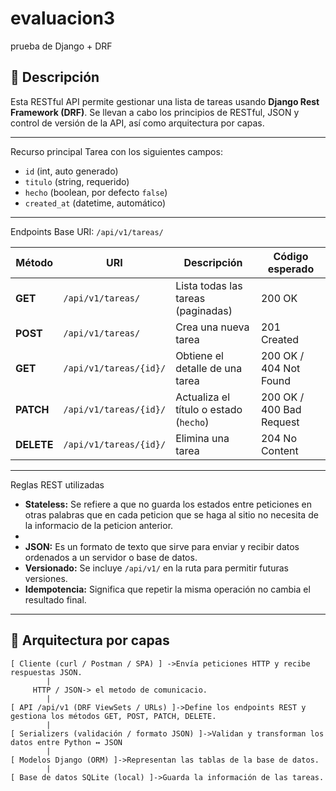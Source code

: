 # evaluacion3
prueba de  Django + DRF

## 📘 Descripción
Esta RESTful API permite gestionar una lista de tareas usando **Django Rest Framework (DRF)**.
Se llevan a cabo los principios de RESTful, JSON y control de versión de la API, así como arquitectura por capas.

---

Recurso principal
Tarea con los siguientes campos:
- `id` (int, auto generado)
- `titulo` (string, requerido)
- `hecho` (boolean, por defecto `false`)
- `created_at` (datetime, automático)

---

Endpoints
Base URI: `/api/v1/tareas/`

| Método     |          URI           |               Descripción              | Código esperado |
|------------|------------------------|----------------------------------------|-----------------|
| **GET**    | `/api/v1/tareas/`      | Lista todas las tareas (paginadas)     | 200 OK |
| **POST**   | `/api/v1/tareas/`      | Crea una nueva tarea                   | 201 Created |
| **GET**    | `/api/v1/tareas/{id}/` | Obtiene el detalle de una tarea        | 200 OK / 404 Not Found |
| **PATCH**  | `/api/v1/tareas/{id}/` | Actualiza el título o estado (`hecho`) | 200 OK / 400 Bad Request |
| **DELETE** | `/api/v1/tareas/{id}/` | Elimina una tarea                      | 204 No Content |

---

Reglas REST utilizadas
- **Stateless:** Se refiere a que no guarda los estados entre peticiones en otras palabras que en cada peticion que se haga al sitio no necesita de la informacio de la peticion anterior.
- 
- **JSON:** Es un formato de texto que sirve para enviar y recibir datos ordenados a un servidor o base de datos.
- **Versionado:** Se incluye `/api/v1/` en la ruta para permitir futuras versiones.
- **Idempotencia:**  Significa que repetir la misma operación no cambia el resultado final.

---

## 🧩 Arquitectura por capas

```text
[ Cliente (curl / Postman / SPA) ] ->Envía peticiones HTTP y recibe respuestas JSON.
        |
     HTTP / JSON-> el metodo de comunicacio.
        |
[ API /api/v1 (DRF ViewSets / URLs) ]->Define los endpoints REST y gestiona los métodos GET, POST, PATCH, DELETE.
        |
[ Serializers (validación / formato JSON) ]->Validan y transforman los datos entre Python ↔ JSON
        |
[ Modelos Django (ORM) ]->Representan las tablas de la base de datos.
        |
[ Base de datos SQLite (local) ]->Guarda la información de las tareas.
